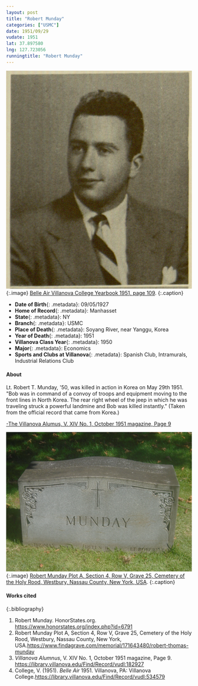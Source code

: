 ```yaml
---
layout: post
title: "Robert Munday"
categories: ["USMC"]
date: 1951/09/29
vudate: 1951
lat: 37.897580
lng: 127.723056
runningtitle: "Robert Munday"
---
```


![Robert Munday](images/RobertMundayBelleAiredited.jpg)
   {:.image}
[Belle Air Villanova College Yearbook 1951, page 109](https://library.villanova.edu/Find/Record/vudl:534579).
  {:.caption}

* **Date of Birth**{: .metadata}: 09/05/1927
* **Home of Record**{: .metadata}: Manhasset
* **State**{: .metadata}: NY
* **Branch**{: .metadata}: USMC
* **Place of Death**{: .metadata}: Soyang River, near Yanggu, Korea
* **Year of Death**{: .metadata}: 1951
* **Villanova Class Year**{: .metadata}: 1950
* **Major**{: .metadata}: Economics
* **Sports and Clubs at Villanova**{: .metadata}: Spanish Club, Intramurals, Industrial Relations Club

#### About

Lt. Robert T. Munday, '50, was killed in action in Korea on May 29th 1951. "Bob was in command of a convoy of troops and equipment moving to the front lines in North Korea. The rear right wheel of the jeep in which he was traveling struck a powerful landmine and Bob was killed instantly."  (Taken from the official record that came from Korea.)

[-The Villanova Alumus, V. XIV No. 1, October 1951 magazine, Page 9](https://library.villanova.edu/Find/Record/vudl:182927)

![Robert Munday Grave](images/RobertMundayGrave.jpg)
   {:.image}
[Robert Munday Plot A, Section 4, Row V, Grave 25, Cemetery of the Holy Rood, Westbury, Nassau County, New York, USA](https://www.findagrave.com/memorial/171643480/robert-thomas-munday).
  {:.caption}

#### Works cited

{:.bibliography}
1. Robert Munday. HonorStates.org. <https://www.honorstates.org/index.php?id=6791>
2. Robert Munday Plot A, Section 4, Row V, Grave 25, Cemetery of the Holy Rood, Westbury, Nassau County, New York, USA.<https://www.findagrave.com/memorial/171643480/robert-thomas-munday>
3. _Villanova Alumnus_, V. XIV No. 1, October 1951 magazine, Page 9. <https://library.villanova.edu/Find/Record/vudl:182927>
4. College, V. (1951). _Belle Air_ 1951. Villanova, PA: Villanova College.<https://library.villanova.edu/Find/Record/vudl:534579>
